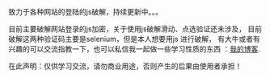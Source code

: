 致力于各种网站的登陆的js破解，持续更新中。。。

目前主要破解网站登录的js加密，关于使用js破解滑动、点选验证还未涉及，
目前破解这两种验证码主要是selenium，但是本人想要用js 进行破解，
有大牛或者有兴趣的可以交流指教一下，也可以私信我一起做一些学习性质的东西
：[我的博客](https://blog.csdn.net/amanloveformi).

在此声明：仅供学习交流，请勿商业用途，否则产生的后果由使用者承担！